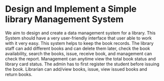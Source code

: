 # Design and Implement a Simple library Management System
We aim to design and create a data management system for a library. This System should have a very user-friendly interface that user able to work with it very easy. This system helps to keep the book records. The library staff can add different books and can delete them later, check the book availability, search the books, issue, receive book, and management can check the report. Management can anytime view the total book status and library card status. The admin has to first register the student before issuing the book. Librarian can add/view books, issue, view issued books and return books.
